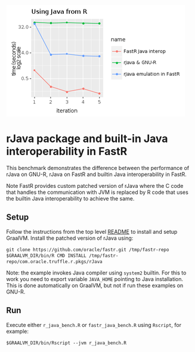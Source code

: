 
![Results](results.png)

# rJava package and built-in Java interoperability in FastR

This benchmark demonstrates the difference between the performance of rJava on GNU-R, rJava on FastR and builtin Java interoperability in FastR.

Note FastR provides custom patched version of rJava where the C
code that handles the communication with JVM is replaced by R code
that uses the builtin Java interoperability to achieve the same.

## Setup

Follow the instructions from the top level [README](../README.md) to install and setup GraalVM.
Install the patched version of rJava using:

```
git clone https://github.com/oracle/fastr.git /tmp/fastr-repo
$GRAALVM_DIR/bin/R CMD INSTALL /tmp/fastr-repo/com.oracle.truffle.r.pkgs/rJava
```

Note: the example invokes Java compiler using `system2` builtin. 
For this to work you need to export variable `JAVA_HOME` pointing to Java installation. 
This is done automatically on GraalVM, but not if run these examples on GNU-R.

## Run

Execute either `r_java_bench.R` or `fastr_java_bench.R` using `Rscript`, for example:

```
$GRAALVM_DIR/bin/Rscript --jvm r_java_bench.R
```

